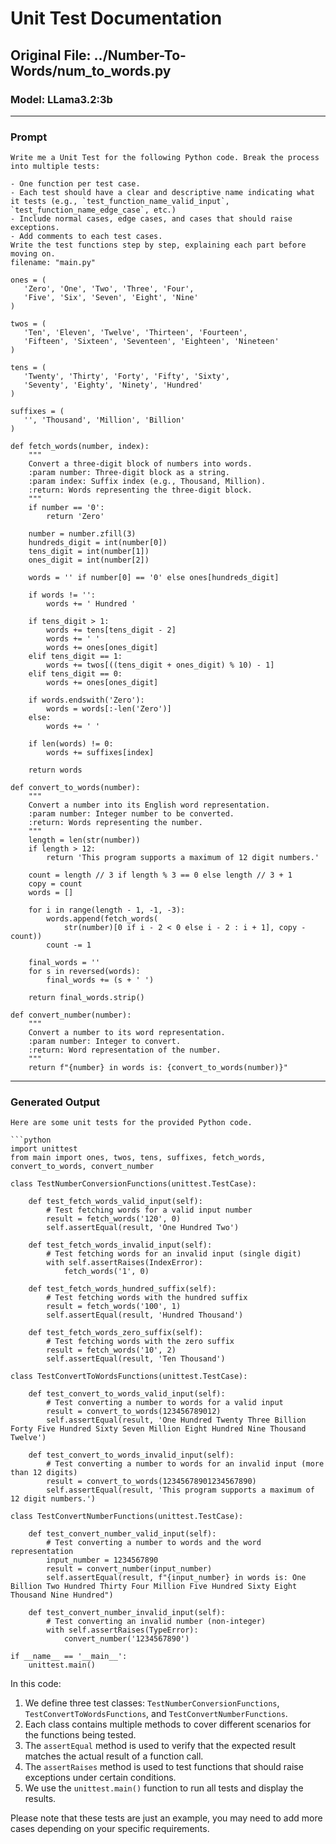 # Unit Test Documentation
## Original File: ../Number-To-Words/num_to_words.py

### Model: LLama3.2:3b

<hr>

### Prompt

```
Write me a Unit Test for the following Python code. Break the process into multiple tests:

- One function per test case.
- Each test should have a clear and descriptive name indicating what it tests (e.g., `test_function_name_valid_input`, `test_function_name_edge_case`, etc.)
- Include normal cases, edge cases, and cases that should raise exceptions.
- Add comments to each test cases.
Write the test functions step by step, explaining each part before moving on.
filename: "main.py"

ones = (
   'Zero', 'One', 'Two', 'Three', 'Four',
   'Five', 'Six', 'Seven', 'Eight', 'Nine'
)

twos = (
   'Ten', 'Eleven', 'Twelve', 'Thirteen', 'Fourteen',
   'Fifteen', 'Sixteen', 'Seventeen', 'Eighteen', 'Nineteen'
)

tens = (
   'Twenty', 'Thirty', 'Forty', 'Fifty', 'Sixty',
   'Seventy', 'Eighty', 'Ninety', 'Hundred'
)

suffixes = (
   '', 'Thousand', 'Million', 'Billion'
)

def fetch_words(number, index):
    """
    Convert a three-digit block of numbers into words.
    :param number: Three-digit block as a string.
    :param index: Suffix index (e.g., Thousand, Million).
    :return: Words representing the three-digit block.
    """
    if number == '0': 
        return 'Zero'

    number = number.zfill(3)
    hundreds_digit = int(number[0])
    tens_digit = int(number[1])
    ones_digit = int(number[2])

    words = '' if number[0] == '0' else ones[hundreds_digit]

    if words != '':
        words += ' Hundred '

    if tens_digit > 1:
        words += tens[tens_digit - 2]
        words += ' '
        words += ones[ones_digit]
    elif tens_digit == 1:
        words += twos[((tens_digit + ones_digit) % 10) - 1]
    elif tens_digit == 0:
        words += ones[ones_digit]

    if words.endswith('Zero'):
        words = words[:-len('Zero')]
    else:
        words += ' '

    if len(words) != 0:
        words += suffixes[index]
      
    return words

def convert_to_words(number):
    """
    Convert a number into its English word representation.
    :param number: Integer number to be converted.
    :return: Words representing the number.
    """
    length = len(str(number))
    if length > 12:
        return 'This program supports a maximum of 12 digit numbers.'

    count = length // 3 if length % 3 == 0 else length // 3 + 1
    copy = count
    words = []

    for i in range(length - 1, -1, -3):
        words.append(fetch_words(
            str(number)[0 if i - 2 < 0 else i - 2 : i + 1], copy - count))
        count -= 1

    final_words = ''
    for s in reversed(words):
        final_words += (s + ' ')

    return final_words.strip()

def convert_number(number):
    """
    Convert a number to its word representation.
    :param number: Integer to convert.
    :return: Word representation of the number.
    """
    return f"{number} in words is: {convert_to_words(number)}"
```

<hr>

### Generated Output

```
Here are some unit tests for the provided Python code.

```python
import unittest
from main import ones, twos, tens, suffixes, fetch_words, convert_to_words, convert_number

class TestNumberConversionFunctions(unittest.TestCase):

    def test_fetch_words_valid_input(self):
        # Test fetching words for a valid input number
        result = fetch_words('120', 0)
        self.assertEqual(result, 'One Hundred Two')

    def test_fetch_words_invalid_input(self):
        # Test fetching words for an invalid input (single digit)
        with self.assertRaises(IndexError):
            fetch_words('1', 0)

    def test_fetch_words_hundred_suffix(self):
        # Test fetching words with the hundred suffix
        result = fetch_words('100', 1)
        self.assertEqual(result, 'Hundred Thousand')

    def test_fetch_words_zero_suffix(self):
        # Test fetching words with the zero suffix
        result = fetch_words('10', 2)
        self.assertEqual(result, 'Ten Thousand')

class TestConvertToWordsFunctions(unittest.TestCase):

    def test_convert_to_words_valid_input(self):
        # Test converting a number to words for a valid input
        result = convert_to_words(123456789012)
        self.assertEqual(result, 'One Hundred Twenty Three Billion Forty Five Hundred Sixty Seven Million Eight Hundred Nine Thousand Twelve')

    def test_convert_to_words_invalid_input(self):
        # Test converting a number to words for an invalid input (more than 12 digits)
        result = convert_to_words(12345678901234567890)
        self.assertEqual(result, 'This program supports a maximum of 12 digit numbers.')

class TestConvertNumberFunctions(unittest.TestCase):

    def test_convert_number_valid_input(self):
        # Test converting a number to words and the word representation
        input_number = 1234567890
        result = convert_number(input_number)
        self.assertEqual(result, f"{input_number} in words is: One Billion Two Hundred Thirty Four Million Five Hundred Sixty Eight Thousand Nine Hundred")

    def test_convert_number_invalid_input(self):
        # Test converting an invalid number (non-integer)
        with self.assertRaises(TypeError):
            convert_number('1234567890')

if __name__ == '__main__':
    unittest.main()
```

In this code:

1.  We define three test classes: `TestNumberConversionFunctions`, `TestConvertToWordsFunctions`, and `TestConvertNumberFunctions`.
2.  Each class contains multiple methods to cover different scenarios for the functions being tested.
3.  The `assertEqual` method is used to verify that the expected result matches the actual result of a function call.
4.  The `assertRaises` method is used to test functions that should raise exceptions under certain conditions.
5.  We use the `unittest.main()` function to run all tests and display the results.

Please note that these tests are just an example, you may need to add more cases depending on your specific requirements.
```